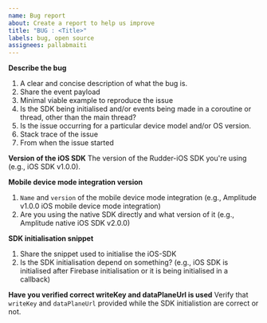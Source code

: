 ```yaml
---
name: Bug report
about: Create a report to help us improve
title: "BUG : <Title>"
labels: bug, open source
assignees: pallabmaiti
---
```


**Describe the bug**

1. A clear and concise description of what the bug is.
2. Share the event payload
3. Minimal viable example to reproduce the issue
4. Is the SDK being initialised and/or events being made in a coroutine or thread, other than the main thread?
5. Is the issue occurring for a particular device model and/or OS version.
6. Stack trace of the issue
7. From when the issue started

**Version of the iOS SDK**
The version of the Rudder-iOS SDK you're using (e.g., iOS SDK v1.0.0).

**Mobile device mode integration version**

1. `Name` and `version` of the mobile device mode integration (e.g., Amplitude v1.0.0 iOS mobile device mode integration)
2. Are you using the native SDK directly and what version of it (e.g., Amplitude native iOS SDK v2.0.0)

**SDK initialisation snippet**

1. Share the snippet used to initialise the iOS-SDK
2. Is the SDK initialisation depend on something? (e.g., iOS SDK is initialised after Firebase initialisation or it is being initialised in a callback)

**Have you verified correct writeKey and dataPlaneUrl is used**
Verify that `writeKey` and `dataPlaneUrl` provided while the SDK initialistion are correct or not.
